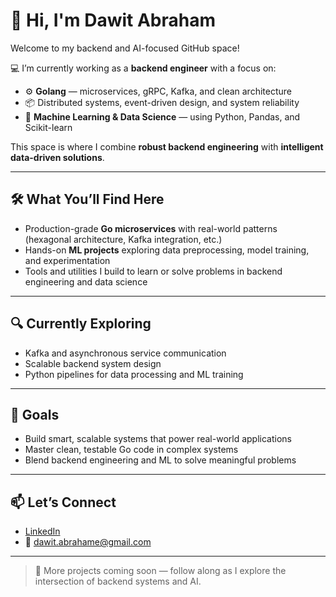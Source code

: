 # 👋 Hi, I'm Dawit Abraham

Welcome to my backend and AI-focused GitHub space!

💻 I’m currently working as a **backend engineer** with a focus on:
- ⚙️ **Golang** — microservices, gRPC, Kafka, and clean architecture
- 📦 Distributed systems, event-driven design, and system reliability
- 🧠 **Machine Learning & Data Science** — using Python, Pandas, and Scikit-learn

This space is where I combine **robust backend engineering** with **intelligent data-driven solutions**.

---

## 🛠️ What You’ll Find Here
- Production-grade **Go microservices** with real-world patterns (hexagonal architecture, Kafka integration, etc.)
- Hands-on **ML projects** exploring data preprocessing, model training, and experimentation
- Tools and utilities I build to learn or solve problems in backend engineering and data science

---

## 🔍 Currently Exploring
- Kafka and asynchronous service communication
- Scalable backend system design
- Python pipelines for data processing and ML training

---

## 🚀 Goals
- Build smart, scalable systems that power real-world applications
- Master clean, testable Go code in complex systems
- Blend backend engineering and ML to solve meaningful problems

---

## 📫 Let’s Connect
- [LinkedIn](https://www.linkedin.com/in/dawit-abraham-b6b465216/)
- 📧 [dawit.abrahame@gmail.com](mailto:dawit.abrahame@gmail.com)

---

> 🔧 More projects coming soon — follow along as I explore the intersection of backend systems and AI.
